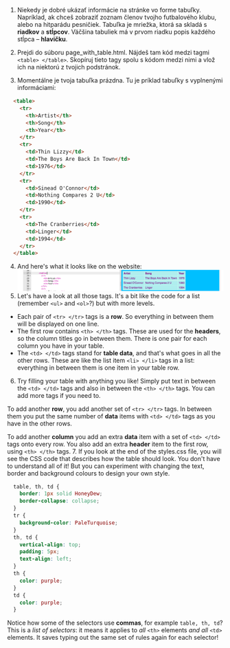 1. Niekedy je dobré ukázať informácie na stránke vo forme tabuľky. Napríklad, ak chceš zobraziť zoznam členov tvojho futbalového klubu, alebo na hitparádu pesničiek. Tabuľka je mriežka, ktorá sa skladá s **riadkov** a **stĺpcov**. Väčšina tabuliek má v prvom riadku popis každého stĺpca – **hlavičku**.

2. Prejdi do súboru page\_with\_table.html. Nájdeš tam kód medzi tagmi `<table> </table>`. Skopíruj tieto tagy spolu s kódom medzi nimi a vlož ich na niektorú z tvojich podstránok.

3. Momentálne je tvoja tabuľka prázdna. Tu je príklad tabuľky s vyplnenými informáciami:
  ```html
    <table>
      <tr>
        <th>Artist</th>
        <th>Song</th>
        <th>Year</th>
      </tr>
      <tr>
        <td>Thin Lizzy</td>
        <td>The Boys Are Back In Town</td>
        <td>1976</td>
      </tr>
      <tr>
        <td>Sinead O'Connor</td>
        <td>Nothing Compares 2 U</td>
        <td>1990</td>
      </tr>
      <tr>
        <td>The Cranberries</td>
        <td>Linger</td>
        <td>1994</td>
      </tr>
    </table>
  ```
4. And here's what it looks like on the website: ![](assets/TableResult2.png)
5. Let's have a look at all those tags. It's a bit like the code for a list \(remember `<ul>` and `<ol>`?\) but with more levels.
 * Each pair of `<tr> </tr>` tags is a **row**. So everything in between them will be displayed on one line.
 * The first row contains `<th> </th>` tags. These are used for the **headers**, so the column titles go in between them. There is one pair for each column you have in your table.
 * The `<td> </td>` tags stand for **table data**, and that's what goes in all the other rows. These are like the list item `<li> </li>` tags in a list: everything in between them is one item in your table row.
6. Try filling your table with anything you like! Simply put text in between the `<td> </td>` tags and also in between the `<th> </th>` tags. You can add more tags if you need to.
 
  To add another **row**, you add another set of `<tr> </tr>` tags. In between them you put the same number of **data** items with `<td> </td>` tags as you have in the other rows.
 
  To add another **column** you add an extra **data** item with a set of `<td> </td>` tags onto every row. You also add an extra **header** item to the first row, using `<th> </th>` tags.
7. If you look at the end of the styles.css file, you will see the CSS code that describes how the table should look. You don't have to understand all of it! But you can experiment with changing the text, border and background colours to design your own style.
  ```css
    table, th, td {
      border: 1px solid HoneyDew;
      border-collapse: collapse;
    }
    tr {
      background-color: PaleTurquoise;
    }
    th, td {
      vertical-align: top;
      padding: 5px;
      text-align: left;
    }
    th {
      color: purple;
    }
    td {
      color: purple;
    }
  ```
  Notice how some of the selectors use **commas**, for example `table, th, td`? This is a _list of selectors_: it means it applies to _all_ `<th>` elements _and all_ `<td>` elements. It saves typing out the same set of rules again for each selector!